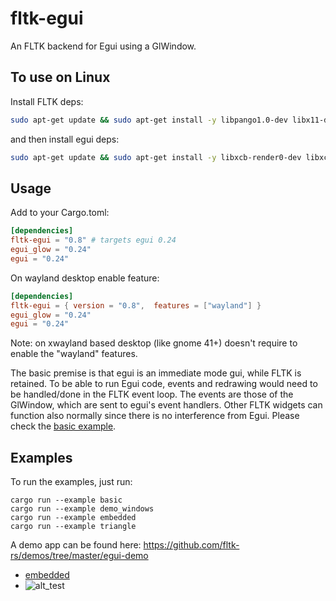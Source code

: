 # fltk-egui

An FLTK backend for Egui using a GlWindow.

## To use on Linux

Install FLTK deps:

```bash
sudo apt-get update && sudo apt-get install -y libpango1.0-dev libx11-dev libxext-dev libxft-dev libxinerama-dev libxcursor-dev libxrender-dev libxfixes-dev libgl1-mesa-dev libglu1-mesa-dev libmpv-dev
```

and then install egui deps:

```bash
sudo apt-get update && sudo apt-get install -y libxcb-render0-dev libxcb-shape0-dev libxcb-xfixes0-dev libspeechd-dev libxkbcommon-dev libssl-dev
```

## Usage

Add to your Cargo.toml:

```toml
[dependencies]
fltk-egui = "0.8" # targets egui 0.24
egui_glow = "0.24"
egui = "0.24"
```

On wayland desktop enable feature:

```toml
[dependencies]
fltk-egui = { version = "0.8",  features = ["wayland"] }
egui_glow = "0.24"
egui = "0.24"
```

Note: on xwayland based desktop (like gnome 41+) doesn't require to enable the
"wayland" features.

The basic premise is that egui is an immediate mode gui, while FLTK is retained.
To be able to run Egui code, events and redrawing would need to be handled/done
in the FLTK event loop. The events are those of the GlWindow, which are sent to
egui's event handlers. Other FLTK widgets can function also normally since there
is no interference from Egui. Please check the
[basic example](examples/basic.rs).

## Examples

To run the examples, just run:

```
cargo run --example basic
cargo run --example demo_windows
cargo run --example embedded
cargo run --example triangle
```

A demo app can be found here:
https://github.com/fltk-rs/demos/tree/master/egui-demo

- [embedded](examples/embedded.rs)
- ![alt_test](screenshots/egui.jpg)
